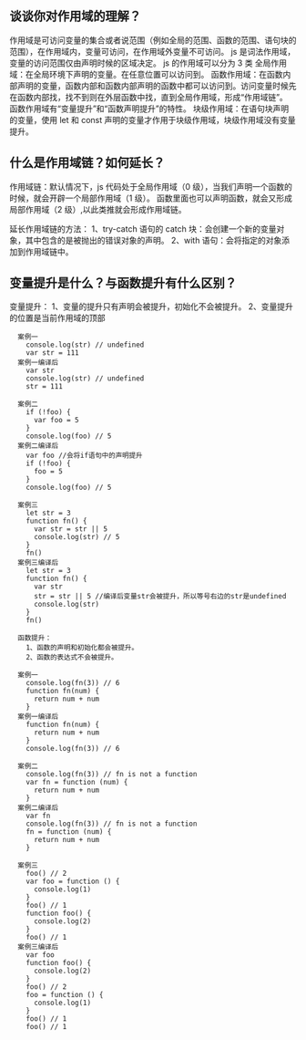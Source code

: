 ## 谈谈你对作用域的理解？

作用域是可访问变量的集合或者说范围（例如全局的范围、函数的范围、语句块的范围），在作用域内，变量可访问，在作用域外变量不可访问。
js 是词法作用域，变量的访问范围仅由声明时候的区域决定。
js 的作用域可以分为 3 类
全局作用域：在全局环境下声明的变量。在任意位置可以访问到。
函数作用域：在函数内部声明的变量，函数内部和函数内部声明的函数中都可以访问到。访问变量时候先在函数内部找，找不到则在外层函数中找，直到全局作用域，形成“作用域链”。 函数作用域有“变量提升”和“函数声明提升”的特性。
块级作用域：在语句块声明的变量，使用 let 和 const 声明的变量才作用于块级作用域，块级作用域没有变量提升。

## 什么是作用域链？如何延长？

作用域链：默认情况下，js 代码处于全局作用域（0 级），当我们声明一个函数的时候，就会开辟一个局部作用域（1 级）。 函数里面也可以声明函数，就会又形成局部作用域（2 级）,以此类推就会形成作用域链。

延长作用域链的方法：
1、try-catch 语句的 catch 块：会创建一个新的变量对象，其中包含的是被抛出的错误对象的声明。
2、with 语句：会将指定的对象添加到作用域链中。

## 变量提升是什么？与函数提升有什么区别？

变量提升：
1、变量的提升只有声明会被提升，初始化不会被提升。
2、变量提升的位置是当前作用域的顶部

      案例一
        console.log(str) // undefined
        var str = 111
      案例一编译后
        var str
        console.log(str) // undefined
        str = 111

      案例二
        if (!foo) {
          var foo = 5
        }
        console.log(foo) // 5
      案例二编译后
        var foo //会将if语句中的声明提升
        if (!foo) {
          foo = 5
        }
        console.log(foo) // 5

      案例三
        let str = 3
        function fn() {
          var str = str || 5
          console.log(str) // 5
        }
        fn()
      案例三编译后
        let str = 3
        function fn() {
          var str
          str = str || 5 //编译后变量str会被提升，所以等号右边的str是undefined
          console.log(str)
        }
        fn()

      函数提升：
        1、函数的声明和初始化都会被提升。
        2、函数的表达式不会被提升。

      案例一
        console.log(fn(3)) // 6
        function fn(num) {
          return num + num
        }
      案例一编译后
        function fn(num) {
          return num + num
        }
        console.log(fn(3)) // 6

      案例二
        console.log(fn(3)) // fn is not a function
        var fn = function (num) {
          return num + num
        }
      案例二编译后
        var fn
        console.log(fn(3)) // fn is not a function
        fn = function (num) {
          return num + num
        }

      案例三
        foo() // 2
        var foo = function () {
          console.log(1)
        }
        foo() // 1
        function foo() {
          console.log(2)
        }
        foo() // 1
      案例三编译后
        var foo
        function foo() {
          console.log(2)
        }
        foo() // 2
        foo = function () {
          console.log(1)
        }
        foo() // 1
        foo() // 1
